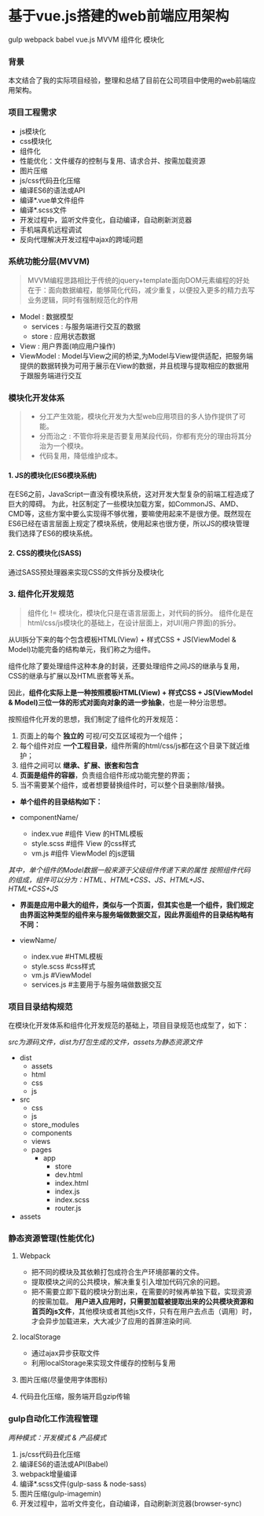 # 基于vue.js搭建的web前端应用架构

gulp webpack babel vue.js MVVM 组件化 模块化

### 背景

本文结合了我的实际项目经验，整理和总结了目前在公司项目中使用的web前端应用架构。

### 项目工程需求

- js模块化
- css模块化
- 组件化
- 性能优化：文件缓存的控制与复用、请求合并、按需加载资源
- 图片压缩
- js/css代码丑化压缩
- 编译ES6的语法或API
- 编译*.vue单文件组件
- 编译*.scss文件
- 开发过程中，监听文件变化，自动编译，自动刷新浏览器
- 手机端真机远程调试
- 反向代理解决开发过程中ajax的跨域问题

### 系统功能分层(MVVM)

> MVVM编程思路相比于传统的jquery+template面向DOM元素编程的好处在于：面向数据编程，能够简化代码，减少重复，以便投入更多的精力去写业务逻辑，同时有强制规范化的作用

- Model : 数据模型
    * services : 与服务端进行交互的数据
    * store : 应用状态数据
- View : 用户界面(响应用户操作)
- ViewModel : Model与View之间的桥梁,为Model与View提供适配，把服务端提供的数据转换为可用于展示在View的数据，并且梳理与提取相应的数据用于跟服务端进行交互

### 模块化开发体系

> * 分工产生效能，模块化开发为大型web应用项目的多人协作提供了可能。
> * 分而治之 : 不管你将来是否要复用某段代码，你都有充分的理由将其分治为一个模块。
> * 代码复用，降低维护成本。

#### 1. JS的模块化(ES6模块系统)

在ES6之前，JavaScript一直没有模块系统，这对开发大型复杂的前端工程造成了巨大的障碍。
为此，社区制定了一些模块加载方案，如CommonJS、AMD、CMD等，这些方案中要么实现得不够优雅，要嘛使用起来不是很方便。既然现在ES6已经在语言层面上规定了模块系统，使用起来也很方便，所以JS的模块管理我们选择了ES6的模块系统。

#### 2. CSS的模块化(SASS)

通过SASS预处理器来实现CSS的文件拆分及模块化

### 3. 组件化开发规范

> 组件化 != 模块化，模块化只是在语言层面上，对代码的拆分。
> 组件化是在html/css/js模块化的基础上，在设计层面上，对UI(用户界面)的拆分。

从UI拆分下来的每个包含模板HTML(View) + 样式CSS + JS(ViewModel & Model)功能完备的结构单元，我们称之为组件。

组件化除了要处理组件这种本身的封装，还要处理组件之间JS的继承与复用，CSS的继承与扩展以及HTML嵌套等关系。

因此，**组件化实际上是一种按照模板HTML(View) + 样式CSS + JS(ViewModel & Model)三位一体的形式对面向对象的进一步抽象**，也是一种分治思想。

按照组件化开发的思想，我们制定了组件化的开发规范：

1. 页面上的每个 **独立的** 可视/可交互区域视为一个组件；
2. 每个组件对应 **一个工程目录**，组件所需的html/css/js都在这个目录下就近维护；
3. 组件之间可以 **继承、扩展、嵌套和包含**
4. **页面是组件的容器**，负责组合组件形成功能完整的界面；
5. 当不需要某个组件，或者想要替换组件时，可以整个目录删除/替换。

- **单个组件的目录结构如下：**

- componentName/
   - index.vue #组件 View 的HTML模板
   - style.scss #组件 View 的css样式
   - vm.js #组件 ViewModel 的js逻辑

*其中，单个组件的Model数据一般来源于父级组件传递下来的属性*
*按照组件代码的组成，组件可以分为：HTML、HTML+CSS、JS、HTML+JS、HTML+CSS+JS*

- **界面是应用中最大的组件，类似与一个页面，但其实也是一个组件，我们规定由界面这种类型的组件来与服务端做数据交互，因此界面组件的目录结构略有不同：**

- viewName/
   - index.vue #HTML模板
   - style.scss #css样式
   - vm.js #ViewModel
   - services.js #主要用于与服务端做数据交互

### 项目目录结构规范
在模块化开发体系和组件化开发规范的基础上，项目目录规范也成型了，如下：

*src为源码文件，dist为打包生成的文件，assets为静态资源文件*

- dist
    * assets
    * html
    * css
    * js
- src
    * css
    * js
    * store_modules
    * components
    * views
    * pages
        * app
            * store
            * dev.html
            * index.html
            * index.js
            * index.scss
            * router.js
- assets

### 静态资源管理(性能优化)

1. Webpack
    - 把不同的模块及其依赖打包成符合生产环境部署的文件。
    - 提取模块之间的公共模块，解决重复引入增加代码冗余的问题。
    - 把不需要立即下载的模块分割出来，在需要的时候再单独下载，实现资源的按需加载。
**用户进入应用时，只需要加载被提取出来的公共模块资源和首页的js文件**，其他模块或者其他js文件，只有在用户去点击（调用）时，才会异步加载进来，大大减少了应用的首屏渲染时间.

2. localStorage
    - 通过ajax异步获取文件
    - 利用localStorage来实现文件缓存的控制与复用

3. 图片压缩(尽量使用字体图标)

4. 代码丑化压缩，服务端开启gzip传输 

### gulp自动化工作流程管理

*两种模式：开发模式 & 产品模式*

1. js/css代码丑化压缩
2. 编译ES6的语法或API(Babel)
3. webpack增量编译
4. 编译*.scss文件(gulp-sass & node-sass)
5. 图片压缩(gulp-imagemin)
6. 开发过程中，监听文件变化，自动编译，自动刷新浏览器(browser-sync)


    







